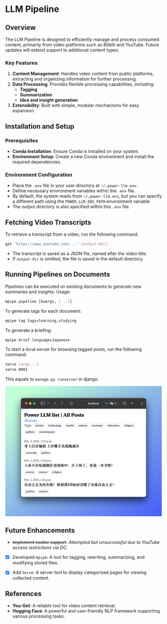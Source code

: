 # LLM Pipeline

## Overview

The LLM Pipeline is designed to efficiently manage and process consumed content, primarily from video platforms such as Bilibili and YouTube. Future updates will extend support to additional content types.

### Key Features

1. **Content Management**: Handles video content from public platforms, extracting and organizing information for further processing.
2. **Data Processing**: Provides flexible processing capabilities, including:
   - **Tagging**
   - **Summarization**
   - **Idea and insight generation**
3. **Extensibility**: Built with simple, modular mechanisms for easy expansion.

## Installation and Setup

### Prerequisites
- **Conda Installation**: Ensure Conda is installed on your system.
- **Environment Setup**: Create a new Conda environment and install the required dependencies.

### Environment Configuration
- Place the `.env` file in your user directory at `~/.power-llm.env`.
- Define necessary environment variables within the `.env` file.
- By default, the system reads from `~/.power-llm.env`, but you can specify a different path using the `POWER_LLM_ENV_PATH` environment variable.
- The output directory is also specified within this `.env` file.

## Fetching Video Transcripts

To retrieve a transcript from a video, run the following command:

```bash
get 'https://www.youtube.com/...' [output-dir]
```

- The transcript is saved as a JSON file, named after the video title.
- If `output-dir` is omitted, the file is saved in the default directory.

## Running Pipelines on Documents

Pipelines can be executed on existing documents to generate new summaries and insights. Usage:

```bash
mpipe pipeline [kwargs, [...]]
```

To generate tags for each document:

```bash
mpipe tag tags=learning,studying
```

To generate a briefing:

```bash
mpipe brief language=Japanese
```

To start a local server for browsing tagged posts, run the following command:

```bash
serve [argv...]
serve 8001
```

This equals to `manage.py runserver` in django.

![Server](./images/serve.png)

## Future Enhancements

- ~~Implement cookie support~~: *Attempted but unsuccessful due to YouTube access restrictions via DC.*
- [x] Developed `mpipe`: A tool for tagging, rewriting, summarizing, and modifying stored files.
- [x] Add `Serve`: A server tool to display categorized pages for viewing collected content.


## References

- **You-Get**: A reliable tool for video content retrieval.
- **Hugging Face**: A powerful and user-friendly NLP framework supporting various processing tasks.
